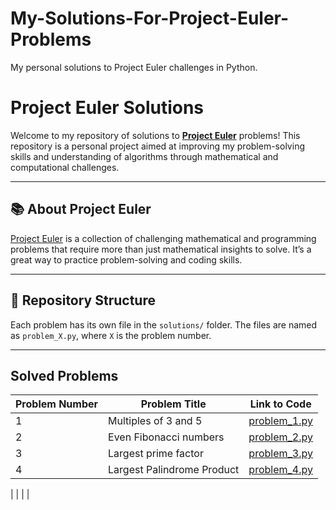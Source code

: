 # My-Solutions-For-Project-Euler-Problems
My personal solutions to Project Euler challenges in Python.
# Project Euler Solutions

Welcome to my repository of solutions to **[Project Euler](https://projecteuler.net/)** problems! This repository is a personal project aimed at improving my problem-solving skills and understanding of algorithms through mathematical and computational challenges.

---

## 📚 **About Project Euler**
[Project Euler](https://projecteuler.net/) is a collection of challenging mathematical and programming problems that require more than just mathematical insights to solve. It’s a great way to practice problem-solving and coding skills.

---

## 🚀 **Repository Structure**
Each problem has its own file in the `solutions/` folder. The files are named as `problem_X.py`, where `X` is the problem number.


---

## Solved Problems
| Problem Number | Problem Title                      | Link to Code         |
|----------------|------------------------------------|----------------------|
| 1              | Multiples of 3 and 5              | [problem_1.py](solutions/problem_1.py) |
| 2              | Even Fibonacci numbers            | [problem_2.py](solutions/problem_2.py) |
| 3              | Largest prime factor              | [problem_3.py](solutions/problem_3.py) |
| 4              | Largest Palindrome Product        | [problem_4.py](solutions/problem_4.py) |
|
|
|
|




